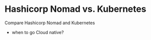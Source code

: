 # Hashicorp Nomad vs. Kubernetes 

Compare Hashicorp Nomad and Kubernetes 
- when to go Cloud native?
